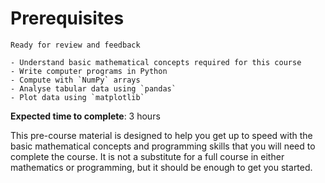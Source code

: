 # Prerequisites

<!-- **Question**: What do you need to know before starting this course? -->

```{admonition} Status
Ready for review and feedback
```

```{admonition} Objectives
- Understand basic mathematical concepts required for this course
- Write computer programs in Python
- Compute with `NumPy` arrays
- Analyse tabular data using `pandas`
- Plot data using `matplotlib`
```

**Expected time to complete**: 3 hours

This pre-course material is designed to help you get up to speed with the basic mathematical concepts and programming skills that you will need to complete the course. It is not a substitute for a full course in either mathematics or programming, but it should be enough to get you started.
